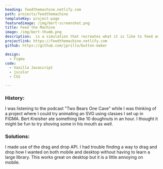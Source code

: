 ```yaml
---
heading: feedthemachine.netlify.com
path: projects/feedthemachine
templateKey: project-page
featuredimage: /img/bert-screenshot.png
title: Feed the Machine
image: /img/bert-thumb.png
description:  is a simulation that recreates what it is like to feed an overweight comedian endless doughtnuts. 
projectlink: https://feedthemachine.netlify.com
github: https://github.com/jprillo/button-maker

design:
  - Figma  
code: 
  - Vanilla Javascript 
  - jscolor 
  - CSS 

---
```


### History:
I was listening to the podcast "Two Bears One Cave" while I was thinking of a project where I could try animating an SVG using classes I set up in FIGMA. Bert Kreisher ate something like 10 doughnuts in an hour. I thought it might be fun to try shoving some in his mouth as well.  

### Solutions:
I made use of the drag and drop API.
I had trouble finding a way to drag and drop how I wanted on both mobile and desktop without having to learn a large library. This works great on desktop but it is a little annoying on mobile. 




